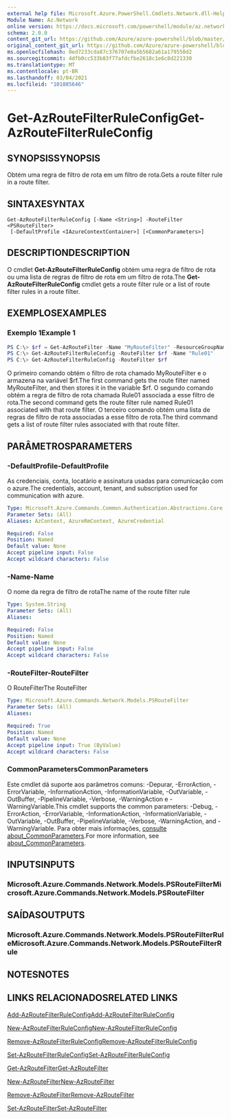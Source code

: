 ```yaml
---
external help file: Microsoft.Azure.PowerShell.Cmdlets.Network.dll-Help.xml
Module Name: Az.Network
online version: https://docs.microsoft.com/powershell/module/az.network/get-azroutefilterruleconfig
schema: 2.0.0
content_git_url: https://github.com/Azure/azure-powershell/blob/master/src/Network/Network/help/Get-AzRouteFilterRuleConfig.md
original_content_git_url: https://github.com/Azure/azure-powershell/blob/master/src/Network/Network/help/Get-AzRouteFilterRuleConfig.md
ms.openlocfilehash: 0ed7233cda87c376707e0a5b5682a61a179550d2
ms.sourcegitcommit: 4dfb0cc533b83f77afdcfbe2618c1e6c8d221330
ms.translationtype: MT
ms.contentlocale: pt-BR
ms.lasthandoff: 03/04/2021
ms.locfileid: "101885646"
---
```

# <span data-ttu-id="2925c-101">Get-AzRouteFilterRuleConfig</span><span class="sxs-lookup"><span data-stu-id="2925c-101">Get-AzRouteFilterRuleConfig</span></span>

## <span data-ttu-id="2925c-102">SYNOPSIS</span><span class="sxs-lookup"><span data-stu-id="2925c-102">SYNOPSIS</span></span>
<span data-ttu-id="2925c-103">Obtém uma regra de filtro de rota em um filtro de rota.</span><span class="sxs-lookup"><span data-stu-id="2925c-103">Gets a route filter rule in a route filter.</span></span>

## <span data-ttu-id="2925c-104">SINTAXE</span><span class="sxs-lookup"><span data-stu-id="2925c-104">SYNTAX</span></span>

```
Get-AzRouteFilterRuleConfig [-Name <String>] -RouteFilter <PSRouteFilter>
 [-DefaultProfile <IAzureContextContainer>] [<CommonParameters>]
```

## <span data-ttu-id="2925c-105">DESCRIPTION</span><span class="sxs-lookup"><span data-stu-id="2925c-105">DESCRIPTION</span></span>
<span data-ttu-id="2925c-106">O cmdlet **Get-AzRouteFilterRuleConfig** obtém uma regra de filtro de rota ou uma lista de regras de filtro de rota em um filtro de rota.</span><span class="sxs-lookup"><span data-stu-id="2925c-106">The **Get-AzRouteFilterRuleConfig** cmdlet gets a route filter rule or a list of route filter rules in a route filter.</span></span>

## <span data-ttu-id="2925c-107">EXEMPLOS</span><span class="sxs-lookup"><span data-stu-id="2925c-107">EXAMPLES</span></span>

### <span data-ttu-id="2925c-108">Exemplo 1</span><span class="sxs-lookup"><span data-stu-id="2925c-108">Example 1</span></span>
```powershell
PS C:\> $rf = Get-AzRouteFilter -Name "MyRouteFilter" -ResourceGroupName "MyResourceGroup"
PS C:\> Get-AzRouteFilterRuleConfig -RouteFilter $rf -Name "Rule01"
PS C:\> Get-AzRouteFilterRuleConfig -RouteFilter $rf
```

<span data-ttu-id="2925c-109">O primeiro comando obtém o filtro de rota chamado MyRouteFilter e o armazena na variável $rf.</span><span class="sxs-lookup"><span data-stu-id="2925c-109">The first command gets the route filter named MyRouteFilter, and then stores it in the variable $rf.</span></span>
<span data-ttu-id="2925c-110">O segundo comando obtém a regra de filtro de rota chamada Rule01 associada a esse filtro de rota.</span><span class="sxs-lookup"><span data-stu-id="2925c-110">The second command gets the route filter rule named Rule01 associated with that route filter.</span></span>
<span data-ttu-id="2925c-111">O terceiro comando obtém uma lista de regras de filtro de rota associadas a esse filtro de rota.</span><span class="sxs-lookup"><span data-stu-id="2925c-111">The third command gets a list of route filter rules associated with that route filter.</span></span>

## <span data-ttu-id="2925c-112">PARÂMETROS</span><span class="sxs-lookup"><span data-stu-id="2925c-112">PARAMETERS</span></span>

### <span data-ttu-id="2925c-113">-DefaultProfile</span><span class="sxs-lookup"><span data-stu-id="2925c-113">-DefaultProfile</span></span>
<span data-ttu-id="2925c-114">As credenciais, conta, locatário e assinatura usadas para comunicação com o azure.</span><span class="sxs-lookup"><span data-stu-id="2925c-114">The credentials, account, tenant, and subscription used for communication with azure.</span></span>

```yaml
Type: Microsoft.Azure.Commands.Common.Authentication.Abstractions.Core.IAzureContextContainer
Parameter Sets: (All)
Aliases: AzContext, AzureRmContext, AzureCredential

Required: False
Position: Named
Default value: None
Accept pipeline input: False
Accept wildcard characters: False
```

### <span data-ttu-id="2925c-115">-Name</span><span class="sxs-lookup"><span data-stu-id="2925c-115">-Name</span></span>
<span data-ttu-id="2925c-116">O nome da regra de filtro de rota</span><span class="sxs-lookup"><span data-stu-id="2925c-116">The name of the route filter rule</span></span>

```yaml
Type: System.String
Parameter Sets: (All)
Aliases:

Required: False
Position: Named
Default value: None
Accept pipeline input: False
Accept wildcard characters: False
```

### <span data-ttu-id="2925c-117">-RouteFilter</span><span class="sxs-lookup"><span data-stu-id="2925c-117">-RouteFilter</span></span>
<span data-ttu-id="2925c-118">O RouteFilter</span><span class="sxs-lookup"><span data-stu-id="2925c-118">The RouteFilter</span></span>

```yaml
Type: Microsoft.Azure.Commands.Network.Models.PSRouteFilter
Parameter Sets: (All)
Aliases:

Required: True
Position: Named
Default value: None
Accept pipeline input: True (ByValue)
Accept wildcard characters: False
```

### <span data-ttu-id="2925c-119">CommonParameters</span><span class="sxs-lookup"><span data-stu-id="2925c-119">CommonParameters</span></span>
<span data-ttu-id="2925c-120">Este cmdlet dá suporte aos parâmetros comuns: -Depurar, -ErrorAction, -ErrorVariable, -InformationAction, -InformationVariable, -OutVariable, -OutBuffer, -PipelineVariable, -Verbose, -WarningAction e -WarningVariable.</span><span class="sxs-lookup"><span data-stu-id="2925c-120">This cmdlet supports the common parameters: -Debug, -ErrorAction, -ErrorVariable, -InformationAction, -InformationVariable, -OutVariable, -OutBuffer, -PipelineVariable, -Verbose, -WarningAction, and -WarningVariable.</span></span> <span data-ttu-id="2925c-121">Para obter mais informações, [consulte about_CommonParameters](http://go.microsoft.com/fwlink/?LinkID=113216).</span><span class="sxs-lookup"><span data-stu-id="2925c-121">For more information, see [about_CommonParameters](http://go.microsoft.com/fwlink/?LinkID=113216).</span></span>

## <span data-ttu-id="2925c-122">INPUTS</span><span class="sxs-lookup"><span data-stu-id="2925c-122">INPUTS</span></span>

### <span data-ttu-id="2925c-123">Microsoft.Azure.Commands.Network.Models.PSRouteFilter</span><span class="sxs-lookup"><span data-stu-id="2925c-123">Microsoft.Azure.Commands.Network.Models.PSRouteFilter</span></span>

## <span data-ttu-id="2925c-124">SAÍDAS</span><span class="sxs-lookup"><span data-stu-id="2925c-124">OUTPUTS</span></span>

### <span data-ttu-id="2925c-125">Microsoft.Azure.Commands.Network.Models.PSRouteFilterRule</span><span class="sxs-lookup"><span data-stu-id="2925c-125">Microsoft.Azure.Commands.Network.Models.PSRouteFilterRule</span></span>

## <span data-ttu-id="2925c-126">NOTES</span><span class="sxs-lookup"><span data-stu-id="2925c-126">NOTES</span></span>

## <span data-ttu-id="2925c-127">LINKS RELACIONADOS</span><span class="sxs-lookup"><span data-stu-id="2925c-127">RELATED LINKS</span></span>

[<span data-ttu-id="2925c-128">Add-AzRouteFilterRuleConfig</span><span class="sxs-lookup"><span data-stu-id="2925c-128">Add-AzRouteFilterRuleConfig</span></span>](./Add-AzRouteFilterRuleConfig.md)

[<span data-ttu-id="2925c-129">New-AzRouteFilterRuleConfig</span><span class="sxs-lookup"><span data-stu-id="2925c-129">New-AzRouteFilterRuleConfig</span></span>](./New-AzRouteFilterRuleConfig.md)

[<span data-ttu-id="2925c-130">Remove-AzRouteFilterRuleConfig</span><span class="sxs-lookup"><span data-stu-id="2925c-130">Remove-AzRouteFilterRuleConfig</span></span>](./Remove-AzRouteFilterRuleConfig.md)

[<span data-ttu-id="2925c-131">Set-AzRouteFilterRuleConfig</span><span class="sxs-lookup"><span data-stu-id="2925c-131">Set-AzRouteFilterRuleConfig</span></span>](./Set-AzRouteFilterRuleConfig.md)

[<span data-ttu-id="2925c-132">Get-AzRouteFilter</span><span class="sxs-lookup"><span data-stu-id="2925c-132">Get-AzRouteFilter</span></span>](./Get-AzRouteFilter.md)

[<span data-ttu-id="2925c-133">New-AzRouteFilter</span><span class="sxs-lookup"><span data-stu-id="2925c-133">New-AzRouteFilter</span></span>](./New-AzRouteFilter.md)

[<span data-ttu-id="2925c-134">Remove-AzRouteFilter</span><span class="sxs-lookup"><span data-stu-id="2925c-134">Remove-AzRouteFilter</span></span>](./Remove-AzRouteFilter.md)

[<span data-ttu-id="2925c-135">Set-AzRouteFilter</span><span class="sxs-lookup"><span data-stu-id="2925c-135">Set-AzRouteFilter</span></span>](./Set-AzRouteFilter.md)
